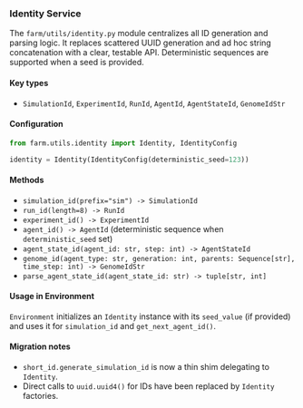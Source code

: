 ### Identity Service

The `farm/utils/identity.py` module centralizes all ID generation and parsing logic.
It replaces scattered UUID generation and ad hoc string concatenation with a clear,
testable API. Deterministic sequences are supported when a seed is provided.

#### Key types
- `SimulationId`, `ExperimentId`, `RunId`, `AgentId`, `AgentStateId`, `GenomeIdStr`

#### Configuration
```python
from farm.utils.identity import Identity, IdentityConfig

identity = Identity(IdentityConfig(deterministic_seed=123))
```

#### Methods
- `simulation_id(prefix="sim") -> SimulationId`
- `run_id(length=8) -> RunId`
- `experiment_id() -> ExperimentId`
- `agent_id() -> AgentId` (deterministic sequence when `deterministic_seed` set)
- `agent_state_id(agent_id: str, step: int) -> AgentStateId`
- `genome_id(agent_type: str, generation: int, parents: Sequence[str], time_step: int) -> GenomeIdStr`
- `parse_agent_state_id(agent_state_id: str) -> tuple[str, int]`

#### Usage in Environment
`Environment` initializes an `Identity` instance with its `seed_value` (if provided) and uses it
for `simulation_id` and `get_next_agent_id()`.

#### Migration notes
- `short_id.generate_simulation_id` is now a thin shim delegating to `Identity`.
- Direct calls to `uuid.uuid4()` for IDs have been replaced by `Identity` factories.


